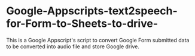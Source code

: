 # Google-Appscripts-text2speech-for-Form-to-Sheets-to-drive-
This is a Google Appscript's script to convert Google Form submitted data to be converted into audio file and store Google drive.
